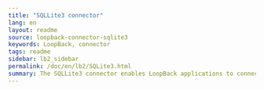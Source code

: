 ```yaml
---
title: "SQLLite3 connector"
lang: en
layout: readme
source: loopback-connector-sqlite3
keywords: LoopBack, connector
tags: readme
sidebar: lb2_sidebar
permalink: /doc/en/lb2/SQLite3.html
summary: The SQLLite3 connector enables LoopBack applications to connect to SQLLite3 data sources.
---
```

